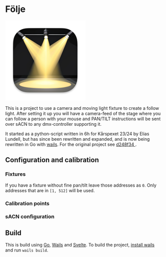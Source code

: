 # Följe

<img src="https://github.com/LogFlames/folje/blob/main/build/appicon.png?raw=true" width="256" height="256">

This is a project to use a camera and moving light fixture to create a follow light. After setting it up you will have a camera-feed of the stage where you can follow a person with your mouse and PAN/TILT instructions will be sent over sACN to any dmx-controller supporting it.

It started as a python-script written in 6h for Kårspexet 23/24 by Elias Lundell, but has since been rewritten and expanded, and is now being rewritten in Go with [wails](https://github.com/wailsapp/wails). For the original project see [d248f34
](https://github.com/LogFlames/folje/commit/d248f3438c96cdaaafaa230d976599d08036f53d).

## Configuration and calibration

### Fixtures

If you have a fixture without fine pan/tilt leave those addresses as `0`. Only addresses that are in `[1, 512]` will be used.

### Calibration points

### sACN configuration

## Build

This is build using [Go](https://go.dev/), [Wails](https://wails.io/) and [Svelte](https://svelte.dev/). To build the project, [install wails](https://wails.io/docs/gettingstarted/installation) and run `wails build`.
